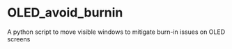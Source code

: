 # OLED_avoid_burnin
A python script to move visible windows to mitigate burn-in issues on OLED screens
